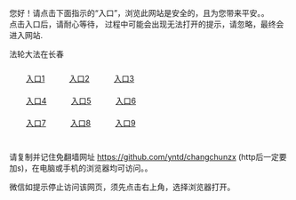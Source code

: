 您好！请点击下面指示的“入口”，浏览此网站是安全的，且为您带来平安。。 <br/>
点击入口后，请耐心等待， 过程中可能会出现无法打开的提示，请忽略，最终会进入网站. </br>

法轮大法在长春<br/>
<div style="padding:10px"><a style="margin:20px" target="_blank" href="https://dn1e9mzt0gdze.cloudfront.net/2Qpsp?polncq" id="ccLink1" rel="nofollow">入口1</a> <a target="_blank" style="margin:20px" href="https://d12jew4adip0xp.cloudfront.net/2Qpsp?pyeshc" id="ccLink2" rel="nofollow">入口2</a> <a style="margin:20px" target="_blank" href="https://d3upybzoeyg9v8.cloudfront.net/2Qpsp?mhmvhput" id="ccLink3" rel="nofollow">入口3</a></div>

<div style="padding:10px" ><a style="margin:20px" target="_blank" href="https://dn1e9mzt0gdze.cloudfront.net/2Qpsp?polncq" id="ccLink4" rel="nofollow">入口4</a> <a style="margin:20px" href="https://d12jew4adip0xp.cloudfront.net/2Qpsp?pyeshc" target="_blank" id="ccLink5" rel="nofollow">入口5</a> <a style="margin:20px" href="https://d3upybzoeyg9v8.cloudfront.net/2Qpsp?mhmvhput" target="_blank" id="ccLink6" rel="nofollow">入口6</a></div>

<div style="padding:10px"><a style="margin:20px" target="_blank" href="https://dn1e9mzt0gdze.cloudfront.net/2Qpsp?polncq" id="ccLink7" rel="nofollow">入口7</a> <a style="margin:20px" href="https://d12jew4adip0xp.cloudfront.net/2Qpsp?pyeshc" target="_blank" id="ccLink8" rel="nofollow">入口8</a> <a style="margin:20px" target="_blank" href="https://d3upybzoeyg9v8.cloudfront.net/2Qpsp?mhmvhput" id="ccLink9" rel="nofollow">入口9</a></div>

<br/>



请复制并记住免翻墙网址 https://github.com/yntd/changchunzx (http后一定要加s)，在电脑或手机的浏览器均可访问。。<br/>

微信如提示停止访问该网页，须先点击右上角，选择浏览器打开。

